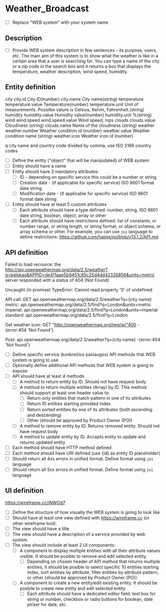 # Weather_Broadcast
- [ ] Replace "WEB system" with your system name

## Description
- [ ] Provide WEB system description in few sentences - its purpose, users, etc.
The main aim of this system is to show what the weather is like in a certain area that a user is searching for. You can type a name of the city or a zip code in the search box and it returns a box that displays the temperature, weather description, wind speed, humidity.


## Entity definition
city
    city.id City ID(number) 
    city.name City name(string)
temperature
    temperature.value Temperature(number)
    temperature.unit Unit of measurements. Possilbe valure is Celsius, Kelvin, Fahrenheit.(string)
humidity
    humidity.value Humidity value(number)
    humidity.unit %(string)
wind
    wind.speed
    wind.speed.value Wind speed, mps
clouds
    clouds.value Cloudiness (string)
    clouds.name Name of the cloudiness (string)
weather
    weather.number Weather condition id (number)
    weather.value Weather condition name (string)
    weather.icon Weather icon id (number)

q city name and country code divided by comma, use ISO 3166 country codes

- [ ] Define the entity ("object" that will be manipulated) of WEB system
- [ ] Entity should have a name
- [ ] Entity should have 3 mandatory attributes:
    - [ ] ID - depending on specific service this could be a number or string
    - [ ] Creation date - (if applicable for specific service) ISO 8601 format date string
    - [ ] Modification date - (if applicable for specific service) ISO 8601 format date string
- [ ] Entity should have at least 5 custom attributes
    - [ ] Each attribute should have a type defined: number, string, ISO 8601 date string, boolean, object, array or other
    - [ ] Each attribute should have restrictions defined: list of constants, or number range, or string length, or string format, or object schema, or array schema or other. For example, you can use `joi` language to define restrictions: https://github.com/hapijs/joi/blob/v13.1.2/API.md

## API definition
Failed to load recource: the http://api.openweathermap.org/data/2.5/weather?q=belekas&APPID=de411aae5b9451c85c25d4dd42326856&units=metric server responded with a status of 404 (Not Found)

Uncaught (in promise) TypeError: Cannot read property '0' of undefined

API call:
GET api.openweathermap.org/data/2.5/weather?q={city name}
metric: api.openweathermap.org/data/2.5/find?q=London&units=metric
imperial: api.openweathermap.org/data/2.5/find?q=London&units=imperial
standard: api.openweathermap.org/data/2.5/find?q=London

Get weather icon: GET "http://openweathermap.org/img/w/"400 - {error:404 'Not Found'}

Post: api.openweathermap.org/data/2.5/weather?q={city name} -{error:404 'Not found'}



- [ ] Define specific service (konkrečios paslaugos) API methods that WEB system is going to use
- [ ] Optionally define additional API methods that WEB system is going to expose
- [ ] API should have at least 4 methods
    - [ ] A method to return entity by ID. Should not have request body
    - [ ] A method to return multiple entities (Array) by ID. This method should support at least one header value to:
        - [ ] Return only entities that match pattern in one of its attributes
        - [ ] Return 10 entities starting provided index
        - [ ] Return sorted entities by one of its attributes (both ascending and descending)
        - [ ] Other (should be approved by Product Owner (PO))
    - [ ] A method to remove entity by ID. Returns removed entity. Should not have request body
    - [ ] A method to update entity by ID. Accepts entity to update and returns updated entity
- [ ] Each method should have HTTP method defined
- [ ] Each method should have URI defined (use {id} as entity ID placeholder)
- [ ] Should return all 4xx errors in unified format. Define format using `joi` language
- [ ] Should return all 5xx errors in unified format. Define format using `joi` language

## UI definition
https://wireframe.cc/iNWOd7

- [ ] Define the structure of how visually the WEB system is going to look like
- [ ] Should have at least one view defined with https://wireframe.cc (or other wireframe tool):
- [ ] The view should have a title
- [ ] The view should have a description of a service provided by web system
- [ ] The view should include at least 2 UI components:
    - [ ] A component to display multiple entities with all their attribute values visible. It should be posible to remove and edit selected entity.
        - [ ] Depending on chosen header of API method that returns multiple entities, it should be posible to select specific 10 entities starting index, sort entities by attribute, filter entities by attribute pattern, or other (should be approved by Product Owner (PO))
    - [ ] A component to create a new entity/edit existing entity. It should be posbile to create new entity and edit selected entity
        - [ ] Each attribute should have a dedicated editor field: text box for string or number, checkbox or radio buttons for boolean, date picker for date, etc.
